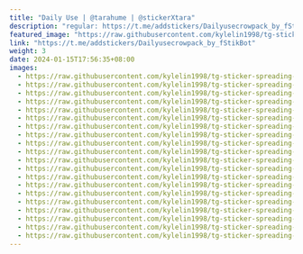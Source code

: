 ```yaml
---
title: "Daily Use | @tarahume | @stickerXtara"
description: "regular: https://t.me/addstickers/Dailyusecrowpack_by_fStikBot"
featured_image: "https://raw.githubusercontent.com/kylelin1998/tg-sticker-spreading-worldwide-images/main/img/ac0b03b1-8233-4f76-b317-edf5639aa7a4.jpg"
link: "https://t.me/addstickers/Dailyusecrowpack_by_fStikBot"
weight: 3
date: 2024-01-15T17:56:35+08:00
images:
  - https://raw.githubusercontent.com/kylelin1998/tg-sticker-spreading-worldwide-images/main/img/ac0b03b1-8233-4f76-b317-edf5639aa7a4.jpg
  - https://raw.githubusercontent.com/kylelin1998/tg-sticker-spreading-worldwide-images/main/img/80cd4b48-d5b3-4c9c-8815-6be36c678ee1.jpg
  - https://raw.githubusercontent.com/kylelin1998/tg-sticker-spreading-worldwide-images/main/img/0e62f941-d2d4-4e38-b441-5afa281b42ee.jpg
  - https://raw.githubusercontent.com/kylelin1998/tg-sticker-spreading-worldwide-images/main/img/0684a707-47c5-4868-badc-c9854f95d353.jpg
  - https://raw.githubusercontent.com/kylelin1998/tg-sticker-spreading-worldwide-images/main/img/d248df2d-1e8d-4dcb-b6cf-f32852319c44.jpg
  - https://raw.githubusercontent.com/kylelin1998/tg-sticker-spreading-worldwide-images/main/img/6bb41d40-455b-445a-8714-07ffd7d8e042.jpg
  - https://raw.githubusercontent.com/kylelin1998/tg-sticker-spreading-worldwide-images/main/img/ac1405d9-afe2-4ea2-a4a2-399dac2d9a70.jpg
  - https://raw.githubusercontent.com/kylelin1998/tg-sticker-spreading-worldwide-images/main/img/f3b10611-66a0-44ca-a5ce-ee46ca3225db.jpg
  - https://raw.githubusercontent.com/kylelin1998/tg-sticker-spreading-worldwide-images/main/img/3ce0cbdd-f720-4d6e-909d-5646bb785bec.jpg
  - https://raw.githubusercontent.com/kylelin1998/tg-sticker-spreading-worldwide-images/main/img/0304ece2-0007-457b-96e0-7c1dcc58226a.jpg
  - https://raw.githubusercontent.com/kylelin1998/tg-sticker-spreading-worldwide-images/main/img/35a21a47-ace3-45d1-8a5d-9a794ea3b0ae.jpg
  - https://raw.githubusercontent.com/kylelin1998/tg-sticker-spreading-worldwide-images/main/img/5a5cdfa6-4edb-4cb0-a8b7-253a745138e6.jpg
  - https://raw.githubusercontent.com/kylelin1998/tg-sticker-spreading-worldwide-images/main/img/ea7344a6-c071-4744-b12c-dcbd4f3f6c62.jpg
  - https://raw.githubusercontent.com/kylelin1998/tg-sticker-spreading-worldwide-images/main/img/da98c02e-496b-4365-b92e-ce5c0447a41e.jpg
  - https://raw.githubusercontent.com/kylelin1998/tg-sticker-spreading-worldwide-images/main/img/df877644-0a73-47e0-a0e7-835b78d66b47.jpg
  - https://raw.githubusercontent.com/kylelin1998/tg-sticker-spreading-worldwide-images/main/img/8ded8cfc-9389-4563-b429-4f4116c4a2d4.jpg
  - https://raw.githubusercontent.com/kylelin1998/tg-sticker-spreading-worldwide-images/main/img/c856c2a4-98ed-470e-b373-203d3fbad45e.jpg
  - https://raw.githubusercontent.com/kylelin1998/tg-sticker-spreading-worldwide-images/main/img/9d0068f3-3ab3-47a4-b734-d7fc51382887.jpg
  - https://raw.githubusercontent.com/kylelin1998/tg-sticker-spreading-worldwide-images/main/img/09ea7cc7-b18f-49da-a18d-8fc1fc8ebf6b.jpg
  - https://raw.githubusercontent.com/kylelin1998/tg-sticker-spreading-worldwide-images/main/img/8274dc64-03aa-453b-a03b-e5e151f161c1.jpg
---
```

